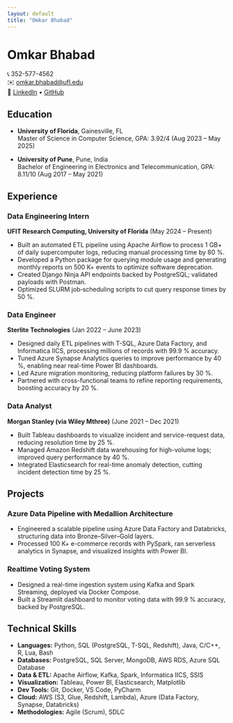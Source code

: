 ```yaml
---
layout: default
title: "Omkar Bhabad"
---
```


# Omkar Bhabad

📞 352-577-4562  
✉️ [omkar.bhabad@ufl.edu](mailto:omkar.bhabad@ufl.edu)  
🔗 [LinkedIn](https://linkedin.com/in/omkar-bhabad) • [GitHub](https://github.com/omkarbhabad99)

## Education

- **University of Florida**, Gainesville, FL  
  Master of Science in Computer Science, GPA: 3.92/4 (Aug 2023 – May 2025)

- **University of Pune**, Pune, India  
  Bachelor of Engineering in Electronics and Telecommunication, GPA: 8.11/10 (Aug 2017 – May 2021)

## Experience

### Data Engineering Intern  
**UFIT Research Computing, University of Florida** (May 2024 – Present)  
- Built an automated ETL pipeline using Apache Airflow to process 1 GB+ of daily supercomputer logs, reducing manual processing time by 80 %.  
- Developed a Python package for querying module usage and generating monthly reports on 500 K+ events to optimize software deprecation.  
- Created Django Ninja API endpoints backed by PostgreSQL; validated payloads with Postman.  
- Optimized SLURM job‐scheduling scripts to cut query response times by 50 %.

### Data Engineer  
**Sterlite Technologies** (Jan 2022 – June 2023)  
- Designed daily ETL pipelines with T-SQL, Azure Data Factory, and Informatica IICS, processing millions of records with 99.9 % accuracy.  
- Tuned Azure Synapse Analytics queries to improve performance by 40 %, enabling near real-time Power BI dashboards.  
- Led Azure migration monitoring, reducing platform failures by 30 %.  
- Partnered with cross-functional teams to refine reporting requirements, boosting accuracy by 20 %.

### Data Analyst  
**Morgan Stanley (via Wiley Mthree)** (June 2021 – Dec 2021)  
- Built Tableau dashboards to visualize incident and service-request data, reducing resolution time by 25 %.  
- Managed Amazon Redshift data warehousing for high-volume logs; improved query performance by 40 %.  
- Integrated Elasticsearch for real-time anomaly detection, cutting incident detection time by 25 %.

## Projects

### Azure Data Pipeline with Medallion Architecture  
- Engineered a scalable pipeline using Azure Data Factory and Databricks, structuring data into Bronze–Silver–Gold layers.  
- Processed 100 K+ e-commerce records with PySpark, ran serverless analytics in Synapse, and visualized insights with Power BI.

### Realtime Voting System  
- Designed a real-time ingestion system using Kafka and Spark Streaming, deployed via Docker Compose.  
- Built a Streamlit dashboard to monitor voting data with 99.9 % accuracy, backed by PostgreSQL.

## Technical Skills

- **Languages:** Python, SQL (PostgreSQL, T-SQL, Redshift), Java, C/C++, R, Lua, Bash  
- **Databases:** PostgreSQL, SQL Server, MongoDB, AWS RDS, Azure SQL Database  
- **Data & ETL:** Apache Airflow, Kafka, Spark, Informatica IICS, SSIS  
- **Visualization:** Tableau, Power BI, Elasticsearch, Matplotlib  
- **Dev Tools:** Git, Docker, VS Code, PyCharm  
- **Cloud:** AWS (S3, Glue, Redshift, Lambda), Azure (Data Factory, Synapse, Databricks)  
- **Methodologies:** Agile (Scrum), SDLC
